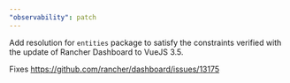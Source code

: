 ```yaml
---
"observability": patch
---
```


Add resolution for `entities` package to satisfy the constraints verified with the update of Rancher Dashboard to VueJS 3.5.

Fixes https://github.com/rancher/dashboard/issues/13175
